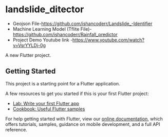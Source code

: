 # landslide_ditector
- Geojson File-https://github.com/ishancoderr/Landslide_-Identifier
- Machine Learning Model (Tflite File)- https://github.com/ishancoderr/Rainfall_predictor
- Project Demo Youtube link -https://www.youtube.com/watch?v=VsrYYLDj-0g



A new Flutter project.

## Getting Started

This project is a starting point for a Flutter application.

A few resources to get you started if this is your first Flutter project:

- [Lab: Write your first Flutter app](https://flutter.dev/docs/get-started/codelab)
- [Cookbook: Useful Flutter samples](https://flutter.dev/docs/cookbook)

For help getting started with Flutter, view our
[online documentation](https://flutter.dev/docs), which offers tutorials,
samples, guidance on mobile development, and a full API reference.
